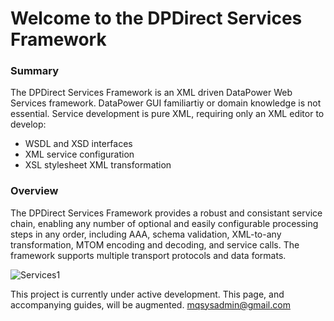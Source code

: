 # Welcome to the DPDirect Services Framework

### Summary
The DPDirect Services Framework is an XML driven DataPower Web Services framework.
DataPower GUI familiartiy or domain knowledge is not essential. Service development is pure XML, requiring only an XML editor to develop:
- WSDL and XSD interfaces
- XML service configuration
- XSL stylesheet XML transformation

### Overview
The DPDirect Services Framework provides a robust and consistant service chain, enabling any number of optional and easily configurable processing steps in any order, including AAA, schema validation, XML-to-any transformation, MTOM encoding and decoding, and service calls. The framework supports multiple transport protocols and data formats.


![Services1](https://github.com/mqsysadmin/DPDirectServicesFramework/blob/master/distribution/doc/images/services1.png)

This project is currently under active development. This page, and accompanying guides, will be augmented.
mqsysadmin@gmail.com
